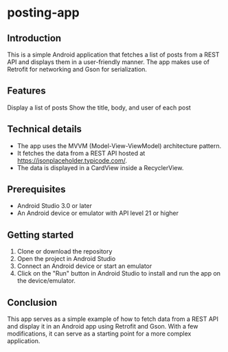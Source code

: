 # posting-app
## Introduction
This is a simple Android application that fetches a list of posts from a REST API and displays them in a user-friendly manner. The app makes use of Retrofit for networking and Gson for serialization.

## Features
Display a list of posts
Show the title, body, and user of each post
## Technical details
- The app uses the MVVM (Model-View-ViewModel) architecture pattern.
- It fetches the data from a REST API hosted at https://jsonplaceholder.typicode.com/.
- The data is displayed in a CardView inside a RecyclerView.
## Prerequisites
- Android Studio 3.0 or later
- An Android device or emulator with API level 21 or higher
## Getting started
1. Clone or download the repository
2. Open the project in Android Studio
3. Connect an Android device or start an emulator
4. Click on the "Run" button in Android Studio to install and run the app on the device/emulator.
## Conclusion
This app serves as a simple example of how to fetch data from a REST API and display it in an Android app using Retrofit and Gson. With a few modifications, it can serve as a starting point for a more complex application.
